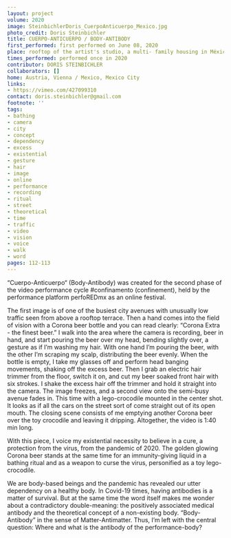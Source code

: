 ```yaml
---
layout: project
volume: 2020
image: SteinbichlerDoris_CuerpoAnticuerpo_Mexico.jpg
photo_credit: Doris Steinbichler
title: CUERPO-ANTICUERPO / BODY-ANTIBODY
first_performed: first performed on June 08, 2020
place: rooftop of the artist's studio, a multi- family housing in México City
times_performed: performed once in 2020
contributor: DORIS STEINBICHLER
collaborators: []
home: Austria, Vienna / Mexico, Mexico City
links:
- https://vimeo.com/427099310
contact: doris.steinbichler@gmail.com
footnote: ''
tags:
- bathing
- camera
- city
- concept
- dependency
- excess
- existential
- gesture
- hair
- image
- online
- performance
- recording
- ritual
- street
- theoretical
- time
- traffic
- video
- vision
- voice
- walk
- word
pages: 112-113
---
```

“Cuerpo-Anticuerpo“ (Body-Antibody) was created for the second phase of the video performance cycle #confinamento (confinement), held by the performance platform perfoREDmx as an online festival.

 

The first image is of one of the busiest city avenues with unusually low traffic seen from above a rooftop terrace. Then a hand comes into the field of vision with a Corona beer bottle and you can read clearly: “Corona Extra - the finest beer.” I walk into the area where the camera is recording, beer in hand, and start pouring the beer over my head, bending slightly over, a gesture as if I’m washing my hair. With one hand I’m pouring the beer, with the other I’m scraping my scalp, distributing the beer evenly. When the bottle is empty, I take my glasses off and perform head banging movements, shaking off the excess beer. Then I grab an electric hair trimmer from the floor, switch it on, and cut my beer soaked front hair with six strokes. I shake the excess hair off the trimmer and hold it straight into the camera. The image freezes, and a second view onto the semi-busy avenue fades in. This time with a lego-crocodile mounted in the center shot. It looks as if all the cars on the street sort of come straight out of its open mouth. The closing scene consists of me emptying another Corona beer over the toy crocodile and leaving it dripping. Altogether, the video is 1:40 min long.

 

With this piece, I voice my existential necessity to believe in a cure, a protection from the virus, from the pandemic of 2020. The golden glowing Corona beer stands at the same time for an immunity-giving liquid in a bathing ritual and as a weapon to curse the virus, personified as a toy lego-crocodile. 

We are body-based beings and the pandemic has revealed our utter dependency on a healthy body. In Covid-19 times, having antibodies is a matter of survival. But at the same time the word itself makes me wonder about a contradictory double-meaning: the positively associated medical antibody and the theoretical concept of a non-existing body. “Body-Antibody” in the sense of Matter-Antimatter. Thus, I’m left with the central question: Where and what is the antibody of the performance-body?